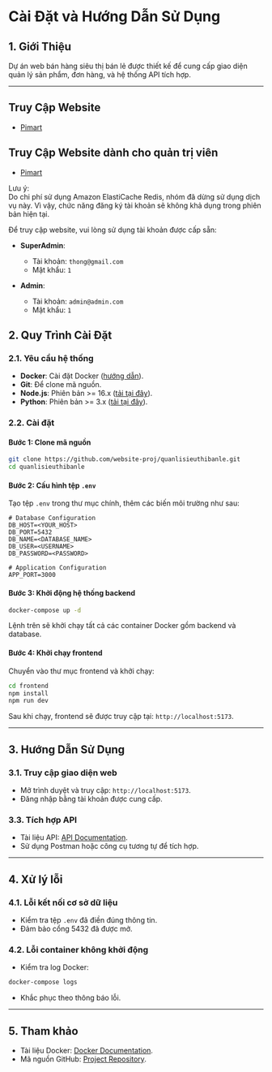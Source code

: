 # Cài Đặt và Hướng Dẫn Sử Dụng

## 1. Giới Thiệu
Dự án web bán hàng siêu thị bán lẻ được thiết kế để cung cấp giao diện quản lý sản phẩm, đơn hàng, và hệ thống API tích hợp.

---

## Truy Cập Website 
- [Pimart](http://pimart.site/home)

## Truy Cập Website dành cho quản trị viên
- [Pimart](http://admin.pimart.site/home)

Lưu ý:  
Do chi phí sử dụng Amazon ElastiCache Redis, nhóm đã dừng sử dụng dịch vụ này. Vì vậy, chức năng đăng ký tài khoản sẽ không khả dụng trong phiên bản hiện tại.

Để truy cập website, vui lòng sử dụng tài khoản được cấp sẵn:

- **SuperAdmin**:  
  - Tài khoản: `thong@gmail.com`  
  - Mật khẩu: `1`

- **Admin**:  
  - Tài khoản: `admin@admin.com`  
  - Mật khẩu: `1`

## 2. Quy Trình Cài Đặt

### 2.1. Yêu cầu hệ thống
- **Docker**: Cài đặt Docker ([hướng dẫn](https://docs.docker.com/get-docker/)).
- **Git**: Để clone mã nguồn.
- **Node.js**: Phiên bản >= 16.x ([tải tại đây](https://nodejs.org/)).
- **Python**: Phiên bản >= 3.x ([tải tại đây](https://www.python.org/)).
### 2.2. Cài đặt

#### Bước 1: Clone mã nguồn
```bash
git clone https://github.com/website-proj/quanlisieuthibanle.git
cd quanlisieuthibanle
```

#### Bước 2: Cấu hình tệp `.env`
Tạo tệp `.env` trong thư mục chính, thêm các biến môi trường như sau:
```env
# Database Configuration
DB_HOST=<YOUR_HOST>
DB_PORT=5432
DB_NAME=<DATABASE_NAME>
DB_USER=<USERNAME>
DB_PASSWORD=<PASSWORD>

# Application Configuration
APP_PORT=3000
```

#### Bước 3: Khởi động hệ thống backend
```bash
docker-compose up -d
```
Lệnh trên sẽ khởi chạy tất cả các container Docker gồm backend và database.

#### Bước 4: Khởi chạy frontend
Chuyển vào thư mục frontend và khởi chạy:
```bash
cd frontend
npm install
npm run dev
```
Sau khi chạy, frontend sẽ được truy cập tại: `http://localhost:5173`.

---

## 3. Hướng Dẫn Sử Dụng

### 3.1. Truy cập giao diện web
- Mở trình duyệt và truy cập: `http://localhost:5173`.
- Đăng nhập bằng tài khoản được cung cấp.

### 3.3. Tích hợp API
- Tài liệu API: [API Documentation](https://documenter.getpostman.com/view/39199721/2sAYQXpZ9D).
- Sử dụng Postman hoặc công cụ tương tự để tích hợp.

---

## 4. Xử lý lỗi

### 4.1. Lỗi kết nối cơ sở dữ liệu
- Kiểm tra tệp `.env` đã điền đúng thông tin.
- Đảm bảo cổng 5432 đã được mở.

### 4.2. Lỗi container không khởi động
- Kiểm tra log Docker:
```bash
docker-compose logs
```
- Khắc phục theo thông báo lỗi.

---

## 5. Tham khảo
- Tài liệu Docker: [Docker Documentation](https://docs.docker.com/).
- Mã nguồn GitHub: [Project Repository](https://github.com/website-proj/quanlisieuthibanle).
